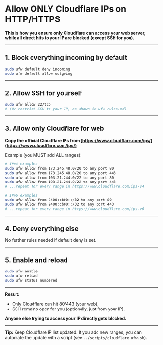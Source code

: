 # Allow ONLY Cloudflare IPs on HTTP/HTTPS

**This is how you ensure only Cloudflare can access your web server,  
while all direct hits to your IP are blocked (except SSH for you).**

---

## 1. Block everything incoming by default

```bash
sudo ufw default deny incoming
sudo ufw default allow outgoing
````

---

## 2. Allow SSH for yourself

```bash
sudo ufw allow 22/tcp
# (Or restrict SSH to your IP, as shown in ufw-rules.md)
```

---

## 3. Allow only Cloudflare for web

**Copy the official Cloudflare IPs from [https://www.cloudflare.com/ips/](https://www.cloudflare.com/ips/)**

Example (you MUST add ALL ranges):

```bash
# IPv4 examples
sudo ufw allow from 173.245.48.0/20 to any port 80
sudo ufw allow from 173.245.48.0/20 to any port 443
sudo ufw allow from 103.21.244.0/22 to any port 80
sudo ufw allow from 103.21.244.0/22 to any port 443
# ...repeat for every range in https://www.cloudflare.com/ips-v4

# IPv6 examples
sudo ufw allow from 2400:cb00::/32 to any port 80
sudo ufw allow from 2400:cb00::/32 to any port 443
# ...repeat for every range in https://www.cloudflare.com/ips-v6
```

---

## 4. Deny everything else

No further rules needed if default deny is set.

---

## 5. Enable and reload

```bash
sudo ufw enable
sudo ufw reload
sudo ufw status numbered
```

---

**Result:**

* Only Cloudflare can hit 80/443 (your web),
* SSH remains open for you (optionally, just from your IP).

**Anyone else trying to access your IP directly gets blocked.**

---

**Tip:**
Keep Cloudflare IP list updated. If you add new ranges,
you can automate the update with a script (see `../scripts/cloudflare-ufw.sh`).
